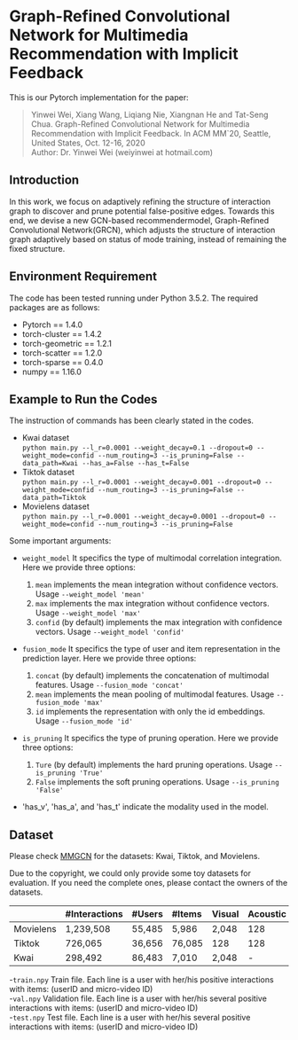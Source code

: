 # Graph-Refined Convolutional Network for Multimedia Recommendation with Implicit Feedback
This is our Pytorch implementation for the paper:  
> Yinwei Wei, Xiang Wang, Liqiang Nie, Xiangnan He and Tat-Seng Chua. Graph-Refined Convolutional Network for Multimedia Recommendation with Implicit Feedback. In ACM MM`20, Seattle, United States, Oct. 12-16, 2020  
Author: Dr. Yinwei Wei (weiyinwei at hotmail.com)

## Introduction
In this work, we focus on adaptively refining the structure of interaction graph to discover and prune potential false-positive edges. Towards this end, we devise a new GCN-based recommendermodel, Graph-Refined Convolutional Network(GRCN), which adjusts the structure of interaction graph adaptively based on status of mode training, instead of remaining the fixed structure. 

## Environment Requirement
The code has been tested running under Python 3.5.2. The required packages are as follows:
- Pytorch == 1.4.0
- torch-cluster == 1.4.2
- torch-geometric == 1.2.1
- torch-scatter == 1.2.0
- torch-sparse == 0.4.0
- numpy == 1.16.0

## Example to Run the Codes
The instruction of commands has been clearly stated in the codes.
- Kwai dataset  
```python main.py --l_r=0.0001 --weight_decay=0.1 --dropout=0 --weight_mode=confid --num_routing=3 --is_pruning=False --data_path=Kwai --has_a=False --has_t=False```
- Tiktok dataset  
`python main.py --l_r=0.0001 --weight_decay=0.001 --dropout=0 --weight_mode=confid --num_routing=3 --is_pruning=False --data_path=Tiktok`
- Movielens dataset  
`python main.py --l_r=0.0001 --weight_decay=0.0001 --dropout=0 --weight_mode=confid --num_routing=3 --is_pruning=False`  

Some important arguments:  

- `weight_model` 
  It specifics the type of multimodal correlation integration. Here we provide three options:  
  1. `mean` implements the mean integration without confidence vectors. Usage `--weight_model 'mean'`
  2. `max` implements the max integration without confidence vectors. Usage `--weight_model 'max'`
  3. `confid` (by default)  implements the max integration with confidence vectors. Usage `--weight_model 'confid'`
  
- `fusion_mode` 
  It specifics the type of user and item representation in the prediction layer. Here we provide three options:  
  1. `concat` (by default) implements the concatenation of multimodal features. Usage `--fusion_mode 'concat'`
  2. `mean` implements the mean pooling of multimodal features. Usage `--fusion_mode 'max'`
  3. `id` implements the representation with only the id embeddings. Usage `--fusion_mode 'id'`
  

- `is_pruning` 
  It specifics the type of pruning operation. Here we provide three options:  
  1. `Ture` (by default) implements the hard pruning operations. Usage `--is_pruning 'True'`
  2. `False` implements the soft pruning operations. Usage `--is_pruning 'False'`
  
- 'has_v', 'has_a', and 'has_t' indicate the modality used in the model.

## Dataset
Please check [MMGCN](https://github.com/weiyinwei/MMGCN) for the datasets: Kwai, Tiktok, and Movielens. 

Due to the copyright, we could only provide some toy datasets for evaluation. If you need the complete ones, please contact the owners of the datasets. 
<!-- We follow [MMGCN](https://github.com/weiyinwei/MMGCN) and provide three processed datasets: Kwai, Tiktok, and Movielnes.  -->

||#Interactions|#Users|#Items|Visual|Acoustic|Textual|
|:-|:-|:-|:-|:-|:-|:-|
|Movielens|1,239,508|55,485|5,986|2,048|128|100|
|Tiktok|726,065|36,656|76,085|128|128|128|
|Kwai|298,492|86,483|7,010|2,048|-|-|

-`train.npy`
   Train file. Each line is a user with her/his positive interactions with items: (userID and micro-video ID)  
-`val.npy`
   Validation file. Each line is a user with her/his several positive interactions with items: (userID and micro-video ID)  
-`test.npy`
   Test file. Each line is a user with her/his several positive interactions with items: (userID and micro-video ID)  

